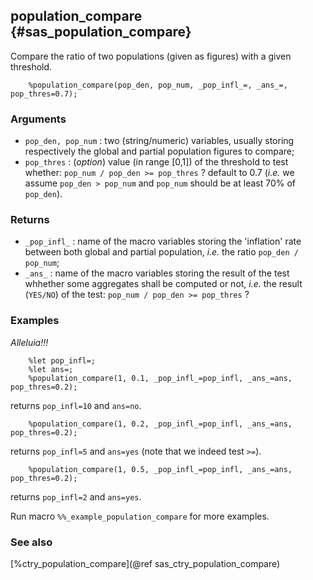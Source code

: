 ## population_compare {#sas_population_compare}
Compare the ratio of two populations (given as figures) with a given threshold.

~~~sas
	%population_compare(pop_den, pop_num, _pop_infl_=, _ans_=, pop_thres=0.7);
~~~

### Arguments
* `pop_den, pop_num` : two (string/numeric) variables, usually storing respectively 
	the global and partial population figures to compare;
* `pop_thres` : (_option_) value (in range [0,1]) of the threshold to test whether:
		`pop_num / pop_den >= pop_thres` ?
	default to 0.7 (_i.e._ we assume `pop_den > pop_num` and `pop_num` should be at 
	least 70% of `pop_den`).
 
### Returns
* `_pop_infl_` : name of the macro variables storing the 'inflation' rate between both 
	global and partial population, _i.e._ the ratio `pop_den / pop_num`;
* `_ans_` : name of the macro variables storing the result of the test whhether some 
	aggregates shall be computed or not, _i.e._ the result (`YES/NO`) of the test:
		`pop_num / pop_den >= pop_thres` ?

### Examples
_Alleluia!!!_
	
~~~sas
	%let pop_infl=;
	%let ans=;
	%population_compare(1, 0.1, _pop_infl_=pop_infl, _ans_=ans, pop_thres=0.2);
~~~
returns `pop_infl=10` and `ans=no`.

~~~sas
	%population_compare(1, 0.2, _pop_infl_=pop_infl, _ans_=ans, pop_thres=0.2);
~~~
returns `pop_infl=5` and `ans=yes` (note that we indeed test `>=`).

~~~sas
	%population_compare(1, 0.5, _pop_infl_=pop_infl, _ans_=ans, pop_thres=0.2);
~~~
returns `pop_infl=2` and `ans=yes`.

Run macro `%%_example_population_compare` for more examples.

### See also
[%ctry_population_compare](@ref sas_ctry_population_compare)
